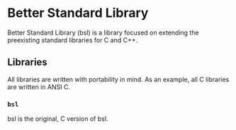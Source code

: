 # Better Standard Library
Better Standard Library (bsl) is a library focused on
extending the preexisting standard libraries for C and C++.

## Libraries
All libraries are written with portability in mind.
As an example, all C libraries are written in ANSI C.

### `bsl`
bsl is the original, C version of bsl.

